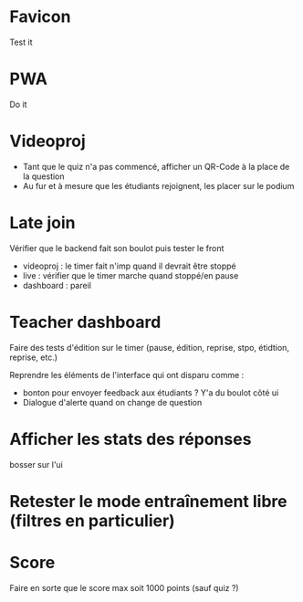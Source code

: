 # Favicon
Test it

# PWA
Do it


# Videoproj
- Tant que le quiz n'a pas commencé, afficher un QR-Code à la place de la question
- Au fur et à mesure que les étudiants rejoignent, les placer sur le podium

# Late join
Vérifier que le backend fait son boulot puis tester le front
- videoproj : le timer fait n'imp quand il devrait être stoppé
- live : vérifier que le timer marche quand stoppé/en pause
- dashboard : pareil

# Teacher dashboard

Faire des tests d'édition sur le timer (pause, édition, reprise, stpo, étidtion, reprise, etc.)

Reprendre les éléments de l'interface qui ont disparu comme :
- bonton pour envoyer feedback aux étudiants ? Y'a du boulot côté ui
- Dialogue d'alerte quand on change de question

# Afficher les stats des réponses
bosser sur l'ui


# Retester le mode entraînement libre (filtres en particulier)

# Score

Faire en sorte que le score max soit 1000 points (sauf quiz ?)